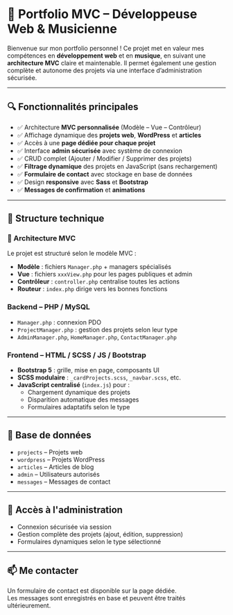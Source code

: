 # 🎨 Portfolio MVC – Développeuse Web & Musicienne

Bienvenue sur mon portfolio personnel ! Ce projet met en valeur mes compétences en **développement web** et en **musique**, en suivant une **architecture MVC** claire et maintenable. Il permet également une gestion complète et autonome des projets via une interface d’administration sécurisée.

---

## 🔍 Fonctionnalités principales

- ✅ Architecture **MVC personnalisée** (Modèle – Vue – Contrôleur)
- ✅ Affichage dynamique des **projets web**, **WordPress** et **articles**
- ✅ Accès à une **page dédiée pour chaque projet**
- ✅ Interface **admin sécurisée** avec système de connexion
- ✅ CRUD complet (Ajouter / Modifier / Supprimer des projets)
- ✅ **Filtrage dynamique** des projets en JavaScript (sans rechargement)
- ✅ **Formulaire de contact** avec stockage en base de données
- ✅ Design **responsive** avec **Sass** et **Bootstrap**
- ✅ **Messages de confirmation** et **animations**

---

## 🧱 Structure technique

### 🧠 Architecture MVC

Le projet est structuré selon le modèle MVC :

- **Modèle** : fichiers `Manager.php` + managers spécialisés
- **Vue** : fichiers `xxxView.php` pour les pages publiques et admin
- **Contrôleur** : `controller.php` centralise toutes les actions
- **Routeur** : `index.php` dirige vers les bonnes fonctions

### Backend – PHP / MySQL

- `Manager.php` : connexion PDO
- `ProjectManager.php` : gestion des projets selon leur type
- `AdminManager.php`, `HomeManager.php`, `ContactManager.php`

### Frontend – HTML / SCSS / JS / Bootstrap

- **Bootstrap 5** : grille, mise en page, composants UI
- **SCSS modulaire** : `_cardProjects.scss`, `_navbar.scss`, etc.
- **JavaScript centralisé** (`index.js`) pour :
  - Chargement dynamique des projets
  - Disparition automatique des messages
  - Formulaires adaptatifs selon le type

---

## 📂 Base de données

- `projects` – Projets web
- `wordpress` – Projets WordPress
- `articles` – Articles de blog
- `admin` – Utilisateurs autorisés
- `messages` – Messages de contact

---

## 🔐 Accès à l'administration

- Connexion sécurisée via session
- Gestion complète des projets (ajout, édition, suppression)
- Formulaires dynamiques selon le type sélectionné

---

## 📫 Me contacter

Un formulaire de contact est disponible sur la page dédiée.  
Les messages sont enregistrés en base et peuvent être traités ultérieurement.
